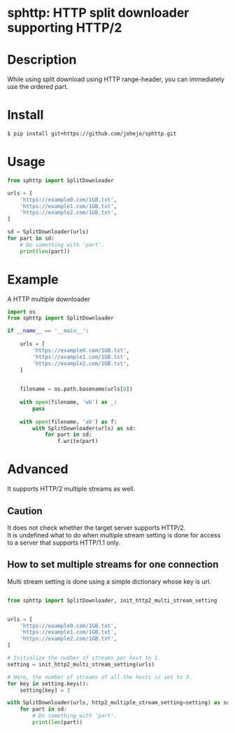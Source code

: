 sphttp: HTTP split downloader supporting HTTP/2
===============================================

# Description

While using split download using HTTP range-header, you can immediately use the ordered part.

# Install

```bash
$ pip install git+https://github.com/johejo/sphttp.git
```

# Usage

```python
from sphttp import SplitDownloader

urls = [
    'https://example0.com/1GB.txt', 
    'https://example1.com/1GB.txt', 
    'https://example2.com/1GB.txt', 
]

sd = SplitDownloader(urls)
for part in sd:
    # Do something with 'part'.
    print(len(part))
```

# Example
A HTTP multiple downloader
```python
import os
from sphttp import SplitDownloader

if __name__ == '__main__':
    
    urls = [
        'https://example0.com/1GB.txt', 
        'https://example1.com/1GB.txt', 
        'https://example2.com/1GB.txt', 
    ]

    
    filename = os.path.basename(urls[0])
    
    with open(filename, 'wb') as _:
        pass
    
    with open(filename, 'ab') as f:
        with SplitDownloader(urls) as sd:
            for part in sd:
                f.write(part)

```

# Advanced 
It supports HTTP/2 multiple streams as well.

## Caution
It does not check whether the target server supports HTTP/2.  
It is undefined what to do when multiple stream setting is done for access to a server that supports HTTP/1.1 only.
## How to set multiple streams for one connection

Multi stream setting is done using a simple dictionary whose key is url.

```python

from sphttp import SplitDownloader, init_http2_multi_stream_setting


urls = [
    'https://example0.com/1GB.txt', 
    'https://example1.com/1GB.txt', 
    'https://example2.com/1GB.txt', 
]

# Initialize the number of streams per host to 1.
setting = init_http2_multi_stream_setting(urls)

# Here, the number of streams of all the hosts is set to 3.
for key in setting.keys():
    setting[key] = 3

with SplitDownloader(urls, http2_multiple_stream_setting=setting) as sd:
    for part in sd:
        # Do something with 'part'.
        print(len(part))

```